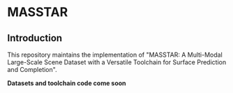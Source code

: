 # MASSTAR 

## Introduction

This repository maintains the implementation of "MASSTAR: A Multi-Modal Large-Scale Scene Dataset with a Versatile Toolchain for Surface Prediction and Completion".

**Datasets and toolchain code come soon**
